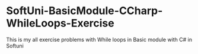 # SoftUni-BasicModule-CCharp-WhileLoops-Exercise
This is my all exercise problems with While loops in Basic module with C# in Softuni
